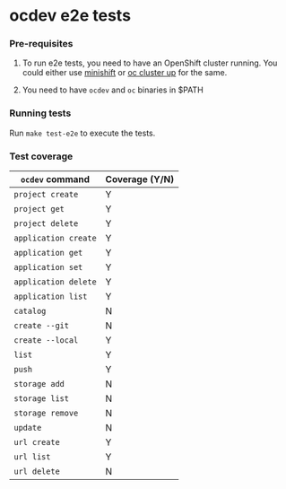 # ocdev e2e tests

### Pre-requisites

1. To run e2e tests, you need to have an OpenShift cluster running. You could either use [minishift](https://github.com/minishift/minishift) or [oc cluster up](https://github.com/openshift/origin/blob/master/docs/cluster_up_down.md) for the same.

1. You need to have `ocdev` and `oc` binaries in $PATH

### Running tests

Run `make test-e2e` to execute the tests. 

### Test coverage

| `ocdev` command  | Coverage (Y/N) |
| ------------- | ------------- |
| `project create` | Y |
| `project get` | Y |
| `project delete` | Y |
| `application create`  | Y  |
| `application get`  | Y  |
| `application set` | Y |
| `application delete` | Y |
| `application list` | Y |
| `catalog` | N |
| `create --git` | N |
| `create --local` | Y |
| `list` | Y |
| `push` | Y |
| `storage add` | N |
| `storage list` | N |
| `storage remove` | N |
| `update` | N |
| `url create` | Y |
| `url list` | Y |
| `url delete` | N |
